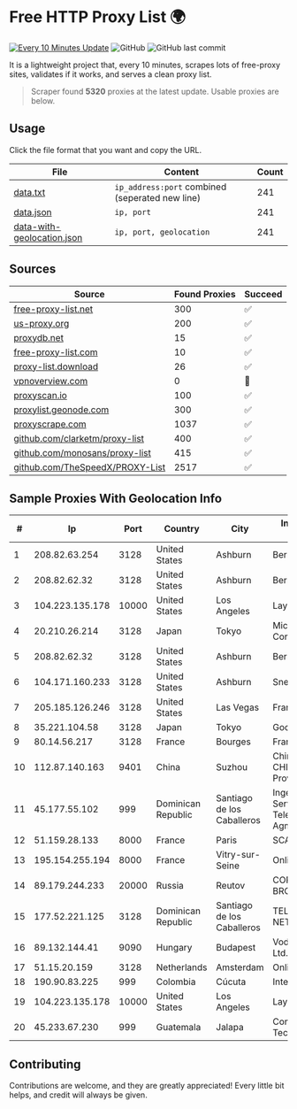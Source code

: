
# Free HTTP Proxy List 🌍

[![Every 10 Minutes Update](https://github.com/mertguvencli/http-proxy-list/actions/workflows/main.yml/badge.svg?branch=main)](https://github.com/mertguvencli/http-proxy-list/actions/workflows/main.yml)
![GitHub](https://img.shields.io/github/license/mertguvencli/http-proxy-list)
![GitHub last commit](https://img.shields.io/github/last-commit/mertguvencli/http-proxy-list)

It is a lightweight project that, every 10 minutes, scrapes lots of free-proxy sites, validates if it works, and serves a clean proxy list.


> Scraper found **5320** proxies at the latest update. Usable proxies are below.

## Usage

Click the file format that you want and copy the URL.


|File|Content|Count|
|----|-------|-----|
|[data.txt](https://raw.githubusercontent.com/mertguvencli/http-proxy-list/main/proxy-list/data.txt)|`ip_address:port` combined (seperated new line)|241|
|[data.json](https://raw.githubusercontent.com/mertguvencli/http-proxy-list/main/proxy-list/data.json)|`ip, port`|241|
|[data-with-geolocation.json](https://raw.githubusercontent.com/mertguvencli/http-proxy-list/main/proxy-list/data-with-geolocation.json)|`ip, port, geolocation`|241|

## Sources

|Source|Found Proxies|Succeed|
|------|-------------|-------|
|[free-proxy-list.net](https://free-proxy-list.net)|300|✅|
|[us-proxy.org](https://www.us-proxy.org)|200|✅|
|[proxydb.net](http://proxydb.net)|15|✅|
|[free-proxy-list.com](https://free-proxy-list.com/?page=&port=&type%5B%5D=http&type%5B%5D=https&up_time=0&search=Search)|10|✅|
|[proxy-list.download](https://www.proxy-list.download/HTTP)|26|✅|
|[vpnoverview.com](https://vpnoverview.com/privacy/anonymous-browsing/free-proxy-servers)|0|🚫|
|[proxyscan.io](https://www.proxyscan.io)|100|✅|
|[proxylist.geonode.com](https://proxylist.geonode.com/api/proxy-list?limit=300&page=1&sort_by=lastChecked&sort_type=desc&protocols=http,https)|300|✅|
|[proxyscrape.com](https://api.proxyscrape.com/v2/?request=displayproxies&protocol=http&timeout=10000&country=all&ssl=all&anonymity=all)|1037|✅|
|[github.com/clarketm/proxy-list](https://raw.githubusercontent.com/clarketm/proxy-list/master/proxy-list-raw.txt)|400|✅|
|[github.com/monosans/proxy-list](https://raw.githubusercontent.com/monosans/proxy-list/main/proxies/http.txt)|415|✅|
|[github.com/TheSpeedX/PROXY-List](https://raw.githubusercontent.com/TheSpeedX/PROXY-List/master/http.txt)|2517|✅|


## Sample Proxies With Geolocation Info

|#|Ip|Port|Country|City|Internet Service Provider|
|-|--|----|-------|----|-------------------------|
|1|208.82.63.254|3128|United States|Ashburn|Bernardi Sounds|
|2|208.82.62.32|3128|United States|Ashburn|Bernardi Sounds|
|3|104.223.135.178|10000|United States|Los Angeles|LayerHost|
|4|20.210.26.214|3128|Japan|Tokyo|Microsoft Corporation|
|5|208.82.62.32|3128|United States|Ashburn|Bernardi Sounds|
|6|104.171.160.233|3128|United States|Ashburn|Sneaker Server|
|7|205.185.126.246|3128|United States|Las Vegas|FranTech Solutions|
|8|35.221.104.58|3128|Japan|Tokyo|Google LLC|
|9|80.14.56.217|3128|France|Bourges|France Telecom|
|10|112.87.140.163|9401|China|Suzhou|China Unicom CHINA169 Jiangsu Province Network|
|11|45.177.55.102|999|Dominican Republic|Santiago de los Caballeros|Ingenieria EN Servicios De Telecomunicaciones Agml SRL|
|12|51.159.28.133|8000|France|Paris|SCALEWAY|
|13|195.154.255.194|8000|France|Vitry-sur-Seine|Online S.A.S.|
|14|89.179.244.233|20000|Russia|Reutov|CORBINA-BROADBAND|
|15|177.52.221.125|3128|Dominican Republic|Santiago de los Caballeros|TELERY NETWORKS, S.R.L|
|16|89.132.144.41|9090|Hungary|Budapest|Vodafone Hungary Ltd.|
|17|51.15.20.159|3128|Netherlands|Amsterdam|Online SAS NL|
|18|190.90.83.225|999|Colombia|Cúcuta|Internexa S.a. E.S.P|
|19|104.223.135.178|10000|United States|Los Angeles|LayerHost|
|20|45.233.67.230|999|Guatemala|Jalapa|Conectividad Y Tecnologia S.A|



## Contributing

Contributions are welcome, and they are greatly appreciated! Every
little bit helps, and credit will always be given.

